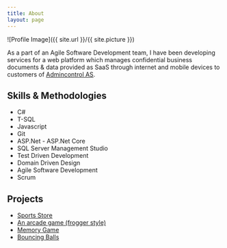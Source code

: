 ```yaml
---
title: About
layout: page
---
```

![Profile Image]({{ site.url }}/{{ site.picture }})

<p>As a part of an Agile Software Development team, I have been developing services for a web platform which manages confidential business documents & data provided as SaaS through internet and mobile devices to customers of <a href="https://admincontrol.com/en/" target="_blank">Admincontrol AS</a>.</p>

<h2>Skills & Methodologies</h2>

<ul class="skill-list">
	<li>C#</li>
	<li>T-SQL</li>
	<li>Javascript</li>		
	<li>Git</li>
	<li>ASP.Net - ASP.Net Core</li>
	<li>SQL Server Management Studio</li>
	<li>Test Driven Development</li>
	<li>Domain Driven Design</li>
	<li>Agile Software Development</li>
	<li>Scrum</li>
</ul>

<h2>Projects</h2>

<ul>
	<li><a href="https://github.com/Vasilisdm/SportsStore">Sports Store</a></li>
	<li><a href="https://github.com/Vasilisdm/arcadeGame">An arcade game (frogger style)</a></li>
	<li><a href="https://github.com/Vasilisdm/memoryGame">Memory Game</a></li>
	<li><a href="https://github.com/Vasilisdm/bouncingBalls">Bouncing Balls</a></li>
</ul>
